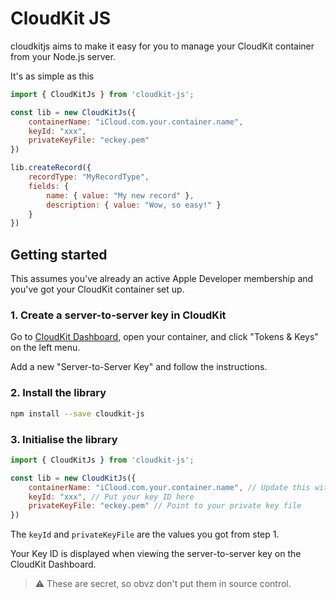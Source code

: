 # CloudKit JS

cloudkitjs aims to make it easy for you to manage your CloudKit container from your Node.js server.

It's as simple as this

```javascript
import { CloudKitJs } from 'cloudkit-js';

const lib = new CloudKitJs({
    containerName: "iCloud.com.your.container.name",
    keyId: "xxx",
    privateKeyFile: "eckey.pem"
})

lib.createRecord({
    recordType: "MyRecordType",
    fields: {
        name: { value: "My new record" },
        description: { value: "Wow, so easy!" }
    }
})
```

## Getting started

This assumes you've already an active Apple Developer membership and you've got your CloudKit container set up.

### 1. Create a server-to-server key in CloudKit

Go to [CloudKit Dashboard](https://icloud.developer.apple.com/dashboard/), open your container, and click "Tokens & Keys" on the left menu.

Add a new "Server-to-Server Key" and follow the instructions.

### 2. Install the library

```bash
npm install --save cloudkit-js
```

### 3. Initialise the library

```javascript
import { CloudKitJs } from 'cloudkit-js';

const lib = new CloudKitJs({
    containerName: "iCloud.com.your.container.name", // Update this with your CloudKit container name
    keyId: "xxx", // Put your key ID here
    privateKeyFile: "eckey.pem" // Point to your private key file
})
```

The `keyId` and `privateKeyFile` are the values you got from step 1.

Your Key ID is displayed when viewing the server-to-server key on the CloudKit Dashboard.

> ⚠️ These are secret, so obvz don't put them in source control.
